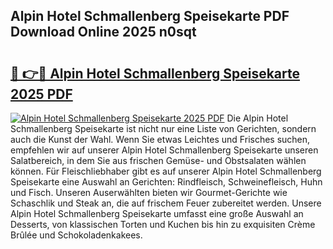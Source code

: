 ## Alpin Hotel Schmallenberg Speisekarte PDF Download Online 2025 n0sqt

# <h2><a href="http://gc6iho.nevu.top/?p=Alpin+Hotel+Schmallenberg+Speisekarte">🔗 👉🔴 Alpin Hotel Schmallenberg Speisekarte 2025 PDF</a></h2>

[![Alpin Hotel Schmallenberg Speisekarte 2025 PDF](https://i.imgur.com/dBaPXMq.png)](http://gc6iho.nevu.top/?p=Alpin+Hotel+Schmallenberg+Speisekarte)
Die Alpin Hotel Schmallenberg Speisekarte ist nicht nur eine Liste von Gerichten, sondern auch die Kunst der Wahl. Wenn Sie etwas Leichtes und Frisches suchen, empfehlen wir auf unserer Alpin Hotel Schmallenberg Speisekarte unseren Salatbereich, in dem Sie aus frischen Gemüse- und Obstsalaten wählen können. Für Fleischliebhaber gibt es auf unserer Alpin Hotel Schmallenberg Speisekarte eine Auswahl an Gerichten: Rindfleisch, Schweinefleisch, Huhn und Fisch. Unseren Auserwählten bieten wir Gourmet-Gerichte wie Schaschlik und Steak an, die auf frischem Feuer zubereitet werden. Unsere Alpin Hotel Schmallenberg Speisekarte umfasst eine große Auswahl an Desserts, von klassischen Torten und Kuchen bis hin zu exquisiten Crème Brûlée und Schokoladenkakees.
